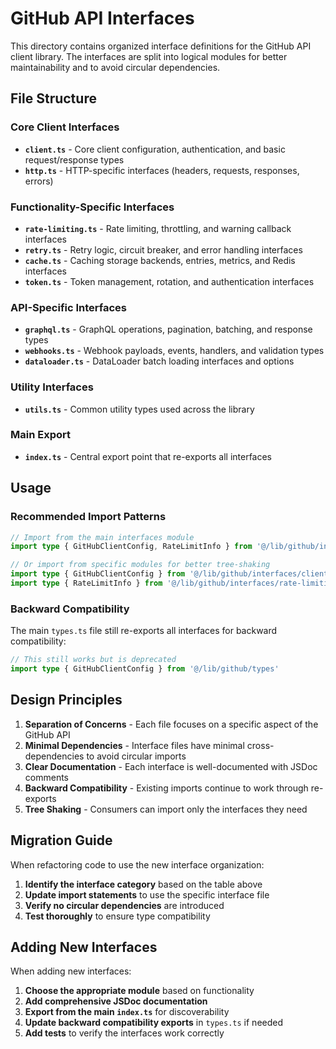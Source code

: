 # GitHub API Interfaces

This directory contains organized interface definitions for the GitHub API client library. The interfaces are split into logical modules for better maintainability and to avoid circular dependencies.

## File Structure

### Core Client Interfaces
- **`client.ts`** - Core client configuration, authentication, and basic request/response types
- **`http.ts`** - HTTP-specific interfaces (headers, requests, responses, errors)

### Functionality-Specific Interfaces
- **`rate-limiting.ts`** - Rate limiting, throttling, and warning callback interfaces
- **`retry.ts`** - Retry logic, circuit breaker, and error handling interfaces
- **`cache.ts`** - Caching storage backends, entries, metrics, and Redis interfaces
- **`token.ts`** - Token management, rotation, and authentication interfaces

### API-Specific Interfaces
- **`graphql.ts`** - GraphQL operations, pagination, batching, and response types
- **`webhooks.ts`** - Webhook payloads, events, handlers, and validation types
- **`dataloader.ts`** - DataLoader batch loading interfaces and options

### Utility Interfaces
- **`utils.ts`** - Common utility types used across the library

### Main Export
- **`index.ts`** - Central export point that re-exports all interfaces

## Usage

### Recommended Import Patterns

```typescript
// Import from the main interfaces module
import type { GitHubClientConfig, RateLimitInfo } from '@/lib/github/interfaces'

// Or import from specific modules for better tree-shaking
import type { GitHubClientConfig } from '@/lib/github/interfaces/client'
import type { RateLimitInfo } from '@/lib/github/interfaces/rate-limiting'
```

### Backward Compatibility

The main `types.ts` file still re-exports all interfaces for backward compatibility:

```typescript
// This still works but is deprecated
import type { GitHubClientConfig } from '@/lib/github/types'
```

## Design Principles

1. **Separation of Concerns** - Each file focuses on a specific aspect of the GitHub API
2. **Minimal Dependencies** - Interface files have minimal cross-dependencies to avoid circular imports
3. **Clear Documentation** - Each interface is well-documented with JSDoc comments
4. **Backward Compatibility** - Existing imports continue to work through re-exports
5. **Tree Shaking** - Consumers can import only the interfaces they need

## Migration Guide

When refactoring code to use the new interface organization:

1. **Identify the interface category** based on the table above
2. **Update import statements** to use the specific interface file
3. **Verify no circular dependencies** are introduced
4. **Test thoroughly** to ensure type compatibility

## Adding New Interfaces

When adding new interfaces:

1. **Choose the appropriate module** based on functionality
2. **Add comprehensive JSDoc documentation**
3. **Export from the main `index.ts`** for discoverability
4. **Update backward compatibility exports** in `types.ts` if needed
5. **Add tests** to verify the interfaces work correctly